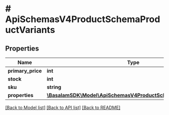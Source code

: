 # # ApiSchemasV4ProductSchemaProductVariants

## Properties

Name | Type | Description | Notes
------------ | ------------- | ------------- | -------------
**primary_price** | **int** |  |
**stock** | **int** |  |
**sku** | **string** |  | [optional]
**properties** | [**\BasalamSDK\Model\ApiSchemasV4ProductSchemaPropertyVariant[]**](ApiSchemasV4ProductSchemaPropertyVariant.md) |  |

[[Back to Model list]](../../README.md#models) [[Back to API list]](../../README.md#endpoints) [[Back to README]](../../README.md)
